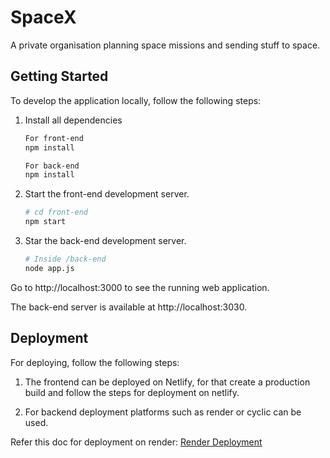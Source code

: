 # SpaceX

A private organisation planning space missions and sending stuff to space.

## Getting Started

To develop the application locally, follow the following steps:

1. Install all dependencies

   ```bash
   For front-end
   npm install

   For back-end
   npm install
   ```

2. Start the front-end development server.
   ```bash
   # cd front-end
   npm start
   ```

3. Star the back-end development server.
   ```bash
   # Inside /back-end
   node app.js
   ```

Go to http://localhost:3000 to see the running web application.

The back-end server is available at http://localhost:3030.

## Deployment

For deploying, follow the following steps:

1. The frontend can be deployed on Netlify, for that create a production build and follow the steps for deployment on netlify.

2. For backend deployment platforms such as render or cyclic can be used.

Refer this doc for deployment on render: [Render Deployment](https://www.freecodecamp.org/news/how-to-deploy-nodejs-application-with-render/)

